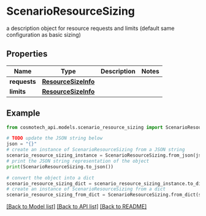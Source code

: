 # ScenarioResourceSizing

a description object for resource requests and limits (default same configuration as basic sizing)

## Properties

Name | Type | Description | Notes
------------ | ------------- | ------------- | -------------
**requests** | [**ResourceSizeInfo**](ResourceSizeInfo.md) |  | 
**limits** | [**ResourceSizeInfo**](ResourceSizeInfo.md) |  | 

## Example

```python
from cosmotech_api.models.scenario_resource_sizing import ScenarioResourceSizing

# TODO update the JSON string below
json = "{}"
# create an instance of ScenarioResourceSizing from a JSON string
scenario_resource_sizing_instance = ScenarioResourceSizing.from_json(json)
# print the JSON string representation of the object
print(ScenarioResourceSizing.to_json())

# convert the object into a dict
scenario_resource_sizing_dict = scenario_resource_sizing_instance.to_dict()
# create an instance of ScenarioResourceSizing from a dict
scenario_resource_sizing_from_dict = ScenarioResourceSizing.from_dict(scenario_resource_sizing_dict)
```
[[Back to Model list]](../README.md#documentation-for-models) [[Back to API list]](../README.md#documentation-for-api-endpoints) [[Back to README]](../README.md)


